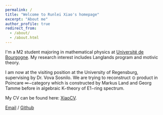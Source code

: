 ```yaml
---
permalink: /
title: "Welcome to Runlei Xiao's homepage"
excerpt: "About me"
author_profile: true
redirect_from: 
  - /about/
  - /about.html
---
```


I'm a M2 student majoring in mathematical physics at [Université de Bourgogne](https://www.u-bourgogne.fr/). My research interest includes Langlands program and motivic theory.

I am now at the visiting position at the University of Regensburg, supervising by Dr. Vova Sosnilo. We are trying to reconstruct ⊙ product in Poincare ∞−category which is constructed by Markus Land and Georg Tamme before in algebraic K−theory of E1−ring spectrum.

My CV can be found here: [XiaoCV](XiaoCV.github.io/files/Xiao-CV-06.06.pdf).

[Email](mailto:jacobelection@gmail.com) / [Github](https://github.com/Fancy-Block) 

